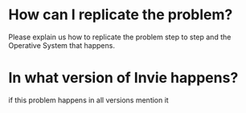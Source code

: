 # How can I replicate the problem?
Please explain us how to replicate the problem step to step and the Operative System that happens.
# In what version of Invie happens?
if this problem happens in all versions mention it

